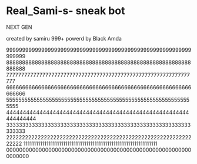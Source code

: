 # Real_Sami-s- sneak bot
NEXT GEN


created by samiru 999+
powerd by Black Amda 

9999999999999999999999999999999999999999999999999999999999999999
8888888888888888888888888888888888888888888888888888888888888888
7777777777777777777777777777777777777777777777777777777777777777
6666666666666666666666666666666666666666666666666666666666666666
5555555555555555555555555555555555555555555555555555555555555555
4444444444444444444444444444444444444444444444444444444444444444
3333333333333333333333333333333333333333333333333333333333333333
2222222222222222222222222222222222222222222222222222222222222222
1111111111111111111111111111111111111111111111111111111111111111
0000000000000000000000000000000000000000000000000000000000000000
